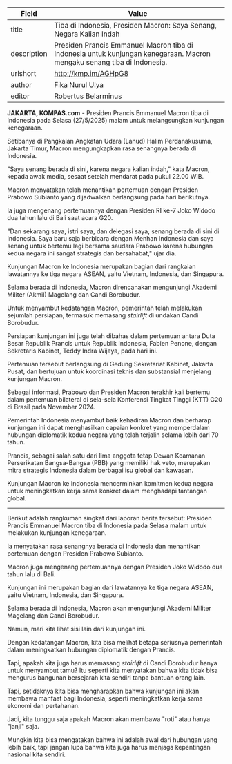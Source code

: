 | Field       | Value                                                       |
|-------------|-------------------------------------------------------------|
| title       | Tiba di Indonesia, Presiden Macron: Saya Senang, Negara Kalian Indah |
| description | Presiden Prancis Emmanuel Macron tiba di Indonesia untuk kunjungan kenegaraan. Macron mengaku senang tiba di Indonesia.  |
| urlshort    | http://kmp.im/AGHpG8 |
| author      | Fika Nurul Ulya |
| editor      | Robertus Belarminus |

**JAKARTA, KOMPAS.com** - Presiden Prancis Emmanuel Macron tiba di Indonesia pada Selasa (27/5/2025) malam untuk melangsungkan kunjungan kenegaraan.

Setibanya di Pangkalan Angkatan Udara (Lanud) Halim Perdanakusuma, Jakarta Timur, Macron mengungkapkan rasa senangnya berada di Indonesia.

\"Saya senang berada di sini, karena negara kalian indah,\" kata Macron, kepada awak media, sesaat setelah mendarat pada pukul 22.00 WIB.

Macron menyatakan telah menantikan pertemuan dengan Presiden Prabowo Subianto yang dijadwalkan berlangsung pada hari berikutnya.

Ia juga mengenang pertemuannya dengan Presiden RI ke-7 Joko Widodo dua tahun lalu di Bali saat acara G20.

\"Dan sekarang saya, istri saya, dan delegasi saya, senang berada di sini di Indonesia. Saya baru saja berbicara dengan Menhan Indonesia dan saya senang untuk bertemu lagi bersama saudara Prabowo karena hubungan kedua negara ini sangat strategis dan bersahabat,\" ujar dia.

Kunjungan Macron ke Indonesia merupakan bagian dari rangkaian lawatannya ke tiga negara ASEAN, yaitu Vietnam, Indonesia, dan Singapura.

Selama berada di Indonesia, Macron direncanakan mengunjungi Akademi Militer (Akmil) Magelang dan Candi Borobudur.

Untuk menyambut kedatangan Macron, pemerintah telah melakukan sejumlah persiapan, termasuk memasang *stairlift* di undakan Candi Borobudur.

Persiapan kunjungan ini juga telah dibahas dalam pertemuan antara Duta Besar Republik Prancis untuk Republik Indonesia, Fabien Penone, dengan Sekretaris Kabinet, Teddy Indra Wijaya, pada hari ini.

Pertemuan tersebut berlangsung di Gedung Sekretariat Kabinet, Jakarta Pusat, dan bertujuan untuk koordinasi teknis dan substansial menjelang kunjungan Macron.

Sebagai informasi, Prabowo dan Presiden Macron terakhir kali bertemu dalam pertemuan bilateral di sela-sela Konferensi Tingkat Tinggi (KTT) G20 di Brasil pada November 2024.

Pemerintah Indonesia menyambut baik kehadiran Macron dan berharap kunjungan ini dapat menghasilkan capaian konkret yang memperdalam hubungan diplomatik kedua negara yang telah terjalin selama lebih dari 70 tahun.

Prancis, sebagai salah satu dari lima anggota tetap Dewan Keamanan Perserikatan Bangsa-Bangsa (PBB) yang memiliki hak veto, merupakan mitra strategis Indonesia dalam berbagai isu global dan kawasan.

Kunjungan Macron ke Indonesia mencerminkan komitmen kedua negara untuk meningkatkan kerja sama konkret dalam menghadapi tantangan global.

---
Berikut adalah rangkuman singkat dari laporan berita tersebut: Presiden Prancis Emmanuel Macron tiba di Indonesia pada Selasa malam untuk melakukan kunjungan kenegaraan.

 Ia menyatakan rasa senangnya berada di Indonesia dan menantikan pertemuan dengan Presiden Prabowo Subianto.

 Macron juga mengenang pertemuannya dengan Presiden Joko Widodo dua tahun lalu di Bali.

 Kunjungan ini merupakan bagian dari lawatannya ke tiga negara ASEAN, yaitu Vietnam, Indonesia, dan Singapura.

 Selama berada di Indonesia, Macron akan mengunjungi Akademi Militer Magelang dan Candi Borobudur.



Namun, mari kita lihat sisi lain dari kunjungan ini.

 Dengan kedatangan Macron, kita bisa melihat betapa seriusnya pemerintah dalam meningkatkan hubungan diplomatik dengan Prancis.

 Tapi, apakah kita juga harus memasang *stairlift* di Candi Borobudur hanya untuk menyambut tamu? Itu seperti kita menyatakan bahwa kita tidak bisa mengurus bangunan bersejarah kita sendiri tanpa bantuan orang lain.

 Tapi, setidaknya kita bisa mengharapkan bahwa kunjungan ini akan membawa manfaat bagi Indonesia, seperti meningkatkan kerja sama ekonomi dan pertahanan.

 Jadi, kita tunggu saja apakah Macron akan membawa "roti" atau hanya "janji" saja.

 Mungkin kita bisa mengatakan bahwa ini adalah awal dari hubungan yang lebih baik, tapi jangan lupa bahwa kita juga harus menjaga kepentingan nasional kita sendiri.
